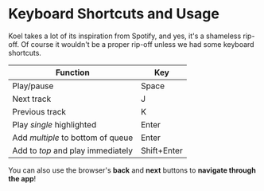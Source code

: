 # Keyboard Shortcuts and Usage

Koel takes a lot of its inspiration from Spotify, and yes, it's a shameless rip-off. Of course it wouldn't be a proper rip-off unless we had some keyboard shortcuts.

Function | Key
-------- | ---
Play/pause | Space
Next track | J
Previous track | K
Play _single_ highlighted | Enter
Add _multiple_ to bottom of queue | Enter
Add to _top_ and play immediately | Shift+Enter

You can also use the browser's **back** and **next** buttons to **navigate through the app**!
